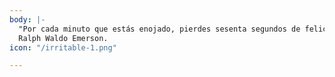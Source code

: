 ```yaml
---
body: |-
  "Por cada minuto que estás enojado, pierdes sesenta segundos de felicidad"
  Ralph Waldo Emerson.
icon: "/irritable-1.png"

---
```

